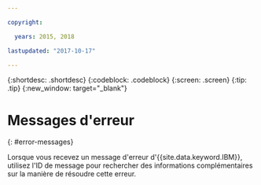 ```yaml
---

copyright:

  years: 2015, 2018

lastupdated: "2017-10-17"

---
```


{:shortdesc: .shortdesc}
{:codeblock: .codeblock}
{:screen: .screen}
{:tip: .tip}
{:new_window: target="_blank"}


# Messages d'erreur
{: #error-messages}

Lorsque vous recevez un message d'erreur d'{{site.data.keyword.IBM}}, utilisez l'ID de message pour rechercher des informations complémentaires sur la manière de résoudre cette erreur.
